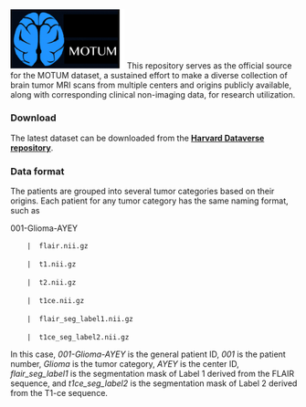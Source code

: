 <img src="logo_motum.png" width="200">
This repository serves as the official source for the MOTUM dataset, a sustained effort to make a diverse collection of brain tumor MRI scans from multiple centers and origins publicly available, along with corresponding clinical non-imaging data, for research utilization.


### Download 
The latest dataset can be downloaded from the **[Harvard Dataverse repository](https://doi.org/10.7910/DVN/KUUEWC)**. 


### Data format
The patients are grouped into several tumor categories based on their origins. 
Each patient for any tumor category has the same naming format, such as  

  001-Glioma-AYEY

        |  flair.nii.gz

        |  t1.nii.gz

        |  t2.nii.gz

        |  t1ce.nii.gz

        |  flair_seg_label1.nii.gz

        |  t1ce_seg_label2.nii.gz
   
In this case, *001-Glioma-AYEY* is the general patient ID, *001* is the patient number, *Glioma* is the tumor category, *AYEY* is the center ID, *flair_seg_label1* is the segmentation mask of Label 1 derived from the FLAIR sequence, and *t1ce_seg_label2* is the segmentation mask of Label 2 derived from the T1-ce sequence. 

